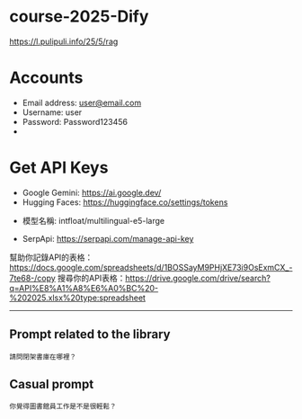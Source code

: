 # course-2025-Dify

https://l.pulipuli.info/25/5/rag

# Accounts

- Email address: user@email.com
- Username: user
- Password: Password123456
- 

# Get API Keys

- Google Gemini: https://ai.google.dev/
- Hugging Faces: https://huggingface.co/settings/tokens
 * 模型名稱: intfloat/multilingual-e5-large
- SerpApi: https://serpapi.com/manage-api-key

幫助你記錄API的表格：https://docs.google.com/spreadsheets/d/1BOSSayM9PHjXE73i9OsExmCX_-7te68-/copy
搜尋你的API表格：https://drive.google.com/drive/search?q=API%E8%A1%A8%E6%A0%BC%20-%202025.xlsx%20type:spreadsheet

----

## Prompt related to the library

````
請問閉架書庫在哪裡？
````

## Casual prompt

````
你覺得圖書館員工作是不是很輕鬆？
````
